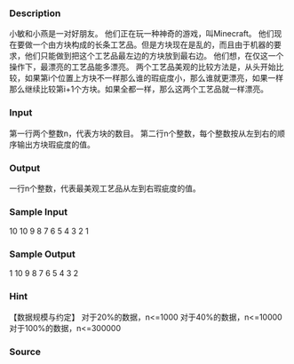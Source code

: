 
### Description
小敏和小燕是一对好朋友。
他们正在玩一种神奇的游戏，叫Minecraft。
他们现在要做一个由方块构成的长条工艺品。但是方块现在是乱的，而且由于机器的要求，他们只能做到把这个工艺品最左边的方块放到最右边。
他们想，在仅这一个操作下，最漂亮的工艺品能多漂亮。
两个工艺品美观的比较方法是，从头开始比较，如果第i个位置上方块不一样那么谁的瑕疵度小，那么谁就更漂亮，如果一样那么继续比较第i+1个方块。如果全都一样，那么这两个工艺品就一样漂亮。
### Input
第一行两个整数n，代表方块的数目。
第二行n个整数，每个整数按从左到右的顺序输出方块瑕疵度的值。
### Output
一行n个整数，代表最美观工艺品从左到右瑕疵度的值。
### Sample Input

10
10 9 8 7 6 5 4 3 2 1

### Sample Output

1 10 9 8 7 6 5 4 3 2
### Hint

【数据规模与约定】
对于20%的数据，n<=1000
对于40%的数据，n<=10000
对于100%的数据，n<=300000
### Source
